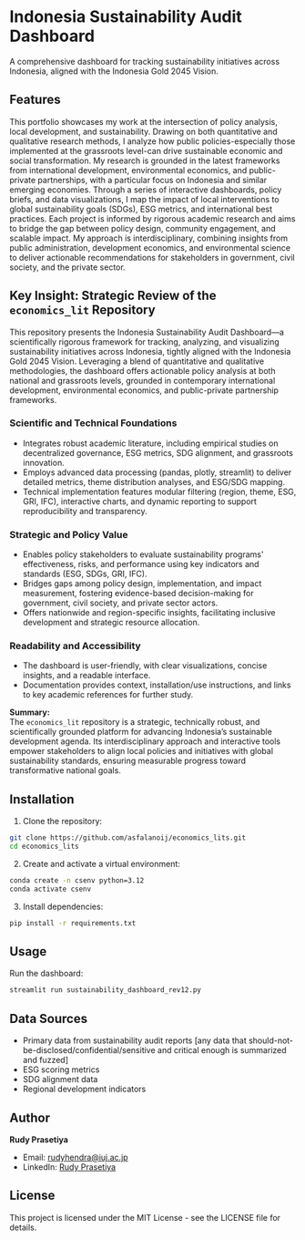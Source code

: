 # Indonesia Sustainability Audit Dashboard

A comprehensive dashboard for tracking sustainability initiatives across Indonesia, aligned with the Indonesia Gold 2045 Vision.

## Features
This portfolio showcases my work at the intersection of policy analysis, local development, and sustainability. Drawing on both quantitative and qualitative research methods, I analyze how public policies-especially those implemented at the grassroots level-can drive sustainable economic and social transformation. My research is grounded in the latest frameworks from international development, environmental economics, and public-private partnerships, with a particular focus on Indonesia and similar emerging economies.
Through a series of interactive dashboards, policy briefs, and data visualizations, I map the impact of local interventions to global sustainability goals (SDGs), ESG metrics, and international best practices. Each project is informed by rigorous academic research and aims to bridge the gap between policy design, community engagement, and scalable impact. My approach is interdisciplinary, combining insights from public administration, development economics, and environmental science to deliver actionable recommendations for stakeholders in government, civil society, and the private sector.

## Key Insight: Strategic Review of the `economics_lit` Repository

This repository presents the Indonesia Sustainability Audit Dashboard—a scientifically rigorous framework for tracking, analyzing, and visualizing sustainability initiatives across Indonesia, tightly aligned with the Indonesia Gold 2045 Vision. Leveraging a blend of quantitative and qualitative methodologies, the dashboard offers actionable policy analysis at both national and grassroots levels, grounded in contemporary international development, environmental economics, and public-private partnership frameworks.

### Scientific and Technical Foundations 
- Integrates robust academic literature, including empirical studies on decentralized governance, ESG metrics, SDG alignment, and grassroots innovation.
- Employs advanced data processing (pandas, plotly, streamlit) to deliver detailed metrics, theme distribution analyses, and ESG/SDG mapping.
- Technical implementation features modular filtering (region, theme, ESG, GRI, IFC), interactive charts, and dynamic reporting to support reproducibility and transparency.

### Strategic and Policy Value 
- Enables policy stakeholders to evaluate sustainability programs' effectiveness, risks, and performance using key indicators and standards (ESG, SDGs, GRI, IFC).
- Bridges gaps among policy design, implementation, and impact measurement, fostering evidence-based decision-making for government, civil society, and private sector actors.
- Offers nationwide and region-specific insights, facilitating inclusive development and strategic resource allocation.

### Readability and Accessibility 
- The dashboard is user-friendly, with clear visualizations, concise insights, and a readable interface.
- Documentation provides context, installation/use instructions, and links to key academic references for further study.

**Summary:**  
The `economics_lit` repository is a strategic, technically robust, and scientifically grounded platform for advancing Indonesia’s sustainable development agenda. Its interdisciplinary approach and interactive tools empower stakeholders to align local policies and initiatives with global sustainability standards, ensuring measurable progress toward transformative national goals.

## Installation

1. Clone the repository:
```bash
git clone https://github.com/asfalanoij/economics_lits.git
cd economics_lits
```

2. Create and activate a virtual environment:
```bash
conda create -n csenv python=3.12
conda activate csenv
```

3. Install dependencies:
```bash
pip install -r requirements.txt
```

## Usage

Run the dashboard:
```bash
streamlit run sustainability_dashboard_rev12.py
```

## Data Sources

- Primary data from sustainability audit reports [any data that should-not-be-disclosed/confidential/sensitive and critical enough is summarized and fuzzed]
- ESG scoring metrics
- SDG alignment data
- Regional development indicators

## Author

**Rudy Prasetiya**
- Email: rudyhendra@iuj.ac.jp
- LinkedIn: [Rudy Prasetiya](https://www.linkedin.com/in/rudyprasetiya)

## License

This project is licensed under the MIT License - see the LICENSE file for details. 
